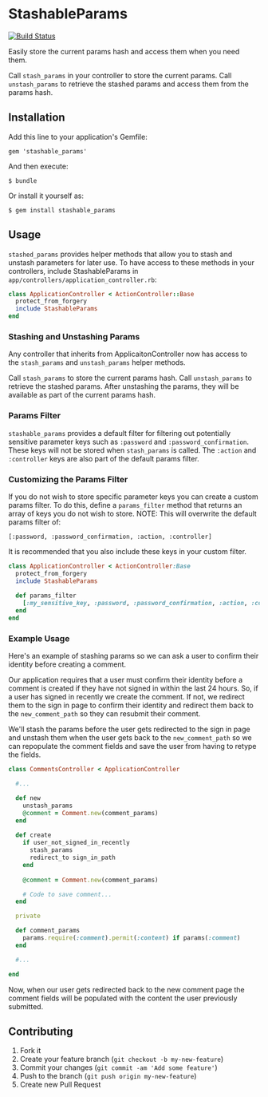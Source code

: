 # StashableParams

[![Build
Status](https://travis-ci.org/dockyard/stashable_params.png?branch=master)](https://travis-ci.org/dockyard/stashable_params)

Easily store the current params hash  and access them when you need them. 

Call `stash_params` in your controller to store the current params. Call
`unstash_params` to retrieve the stashed params and access them from the params hash.

## Installation

Add this line to your application's Gemfile:

    gem 'stashable_params'

And then execute:

    $ bundle

Or install it yourself as:

    $ gem install stashable_params

## Usage

`stashed_params` provides helper methods that allow you to stash and
unstash parameters for later use. To have access to these methods in
your controllers, include StashableParams in `app/controllers/application_controller.rb`:

```ruby
class ApplicationController < ActionController::Base
  protect_from_forgery
  include StashableParams
end
```

### Stashing and Unstashing Params

Any controller that inherits from ApplicaitonController now has access
to the `stash_params` and `unstash_params` helper methods. 

Call `stash_params` to store the current params hash. Call
`unstash_params` to retrieve the stashed params. After unstashing the
params, they will be available as part of the current params hash.

### Params Filter

`stashable_params` provides a default filter for filtering out
potentially sensitive parameter keys such as `:password` and
`:password_confirmation`. These keys will not be stored when
`stash_params` is called. The `:action` and `:controller` keys are also
part of the default params filter.

### Customizing the Params Filter

If you do not wish to store specific parameter keys you can create a
custom params filter. To do this, define a `params_filter` method that
returns an array of keys you do not wish to store. NOTE: This will
overwrite the default params filter of:

`[:password, :password_confirmation, :action, :controller]`

It is recommended that you also include these keys in your custom filter.

```ruby 
class ApplicationController < ActionController:Base
  protect_from_forgery
  include StashableParams
  
  def params_filter
    [:my_sensitive_key, :password, :password_confirmation, :action, :controller]
  end
end
```

### Example Usage

Here's an example of stashing params so we can ask a user to confirm
their identity before creating a comment. 

Our application requires that a user must confirm their identity before 
a comment is created if they have not signed in within the last 24
hours. So, if a user has signed in recently we create the comment. If
not, we redirect them to the sign in page to confirm their identity and 
redirect them back to the `new_comment_path` so they can resubmit their
comment.

We'll stash the params before the user gets redirected to the sign in
page and unstash them when the user gets back to the `new_comment_path`
so we can repopulate the comment fields and save the user from having to
retype the fields.

```ruby
class CommentsController < ApplicationController

  #...

  def new
    unstash_params
    @comment = Comment.new(comment_params)
  end
  
  def create
    if user_not_signed_in_recently
      stash_params
      redirect_to sign_in_path  
    end 
    
    @comment = Comment.new(comment_params)

    # Code to save comment...
  end

  private

  def comment_params
    params.require(:comment).permit(:content) if params(:comment)
  end 

  #...

end
```

Now, when our user gets redirected back to the new comment page the
comment fields will be populated with the content the user previously
submitted.

## Contributing

1. Fork it
2. Create your feature branch (`git checkout -b my-new-feature`)
3. Commit your changes (`git commit -am 'Add some feature'`)
4. Push to the branch (`git push origin my-new-feature`)
5. Create new Pull Request
